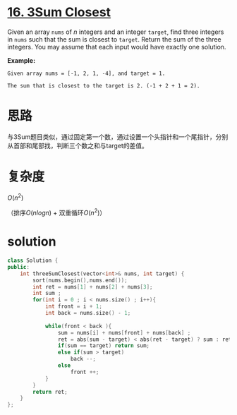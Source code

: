 # [16. 3Sum Closest](https://leetcode.com/problems/3sum-closest/description/)

Given an array `nums` of *n* integers and an integer `target`, find three integers in `nums` such that the sum is closest to `target`. Return the sum of the three integers. You may assume that each input would have exactly one solution.

**Example:**

```
Given array nums = [-1, 2, 1, -4], and target = 1.

The sum that is closest to the target is 2. (-1 + 2 + 1 = 2).
```

 

# 思路

与3Sum题目类似，通过固定第一个数，通过设置一个头指针和一个尾指针，分别从首部和尾部找，判断三个数之和与target的差值。



# 复杂度

$O(n^2)$

（排序$O(nlogn)$ + 双重循环$O(n^2)$）




# solution

```c++
class Solution {
public:
    int threeSumClosest(vector<int>& nums, int target) {
    	sort(nums.begin(),nums.end());
        int ret = nums[1] + nums[2] + nums[3];
        int sum ; 
        for(int i = 0 ; i < nums.size() ; i++){
        	int front = i + 1;
        	int back = nums.size() - 1;       	
        	
			while(front < back ){
				sum = nums[i] + nums[front] + nums[back] ;
				ret = abs(sum - target) < abs(ret - target) ? sum : ret;
				if(sum == target) return sum;
				else if(sum > target)
					back --;
				else
					front ++;
			}	
		}
		return ret;
    }
};
```

